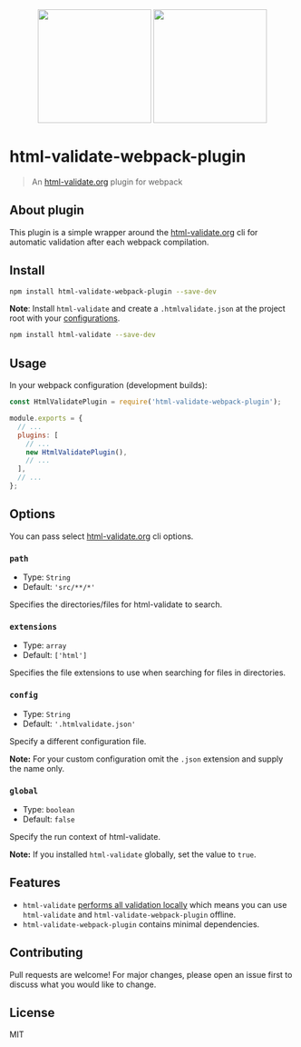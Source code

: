 <div align="center">
  <a href="https://www.w3.org/html/logo/downloads/HTML5_1Color_Black.svg"><img width="200" height="200" src="https://www.w3.org/html/logo/downloads/HTML5_1Color_Black.svg"></a>
  <a href="https://webpack.js.org/assets/icon-square-big.svg"><img width="200" height="200" src="https://webpack.js.org/assets/icon-square-big.svg"></a>
</div>

# html-validate-webpack-plugin

> An [html-validate.org](https://html-validate.org/) plugin for webpack

## About plugin

This plugin is a simple wrapper around the [html-validate.org](https://html-validate.org/) cli for automatic validation after each webpack compilation.

## Install

```bash
npm install html-validate-webpack-plugin --save-dev
```

**Note**: Install `html-validate` and create a `.htmlvalidate.json` at the project root with your [configurations](https://html-validate.org/usage/index.html).

```bash
npm install html-validate --save-dev
```

## Usage

In your webpack configuration (development builds):

```js
const HtmlValidatePlugin = require('html-validate-webpack-plugin');

module.exports = {
  // ...
  plugins: [
    // ...
    new HtmlValidatePlugin(),
    // ...
  ],
  // ...
};
```

## Options

You can pass select [html-validate.org](https://html-validate.org/) cli options.

### `path`

- Type: `String`
- Default: `'src/**/*'`

Specifies the directories/files for html-validate to search.

### `extensions`

- Type: `array`
- Default: `['html']`

Specifies the file extensions to use when searching for files in directories.

### `config`

- Type: `String`
- Default: `'.htmlvalidate.json'`

Specify a different configuration file.

**Note:** For your custom configuration omit the `.json` extension and supply the name only.

### `global`

- Type: `boolean`
- Default: `false`

Specify the run context of html-validate.

**Note:** If you installed `html-validate` globally, set the value to `true`.

## Features

- `html-validate` [performs all validation locally](https://html-validate.org/#offline) which means you can use `html-validate` and `html-validate-webpack-plugin` offline.
- `html-validate-webpack-plugin` contains minimal dependencies.

## Contributing

Pull requests are welcome! For major changes, please open an issue first to discuss what you would like to change.

## License

MIT

